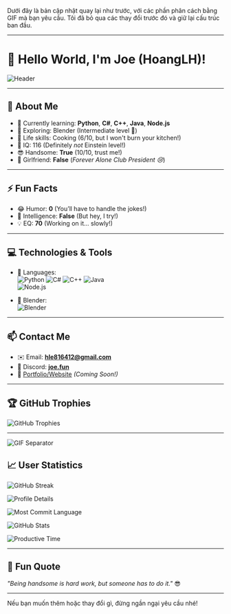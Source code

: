 Dưới đây là bản cập nhật quay lại như trước, với các phần phân cách bằng GIF mà bạn yêu cầu. Tôi đã bỏ qua các thay đổi trước đó và giữ lại cấu trúc ban đầu.

---

# 👋 Hello World, I'm Joe (HoangLH)!

![Header](https://user-images.githubusercontent.com/73097560/115834477-dbab4500-a447-11eb-908a-139a6edaec5c.gif)

---

## 🚀 About Me
- 🔭 Currently learning: **Python**, **C#**, **C++**, **Java**, **Node.js**  
- 🎨 Exploring: Blender (Intermediate level 🚀)  
- 🍳 Life skills: Cooking (6/10, but I won't burn your kitchen!)  
- 🧠 IQ: 116 (Definitely *not* Einstein level!)  
- 😎 Handsome: **True** (10/10, trust me!)  
- 💖 Girlfriend: **False** (*Forever Alone Club President 😢*)  

---

## ⚡ Fun Facts
- 😂 Humor: **0** (You’ll have to handle the jokes!)  
- 🌟 Intelligence: **False** (But hey, I try!)  
- 💡 EQ: **70** (Working on it... slowly!)  

---

## 💻 Technologies & Tools
- 🔧 Languages:  
  ![Python](https://img.shields.io/badge/Python-3776AB?style=for-the-badge&logo=python&logoColor=white) 
  ![C#](https://img.shields.io/badge/C%23-239120?style=for-the-badge&logo=csharp&logoColor=white) 
  ![C++](https://img.shields.io/badge/C++-00599C?style=for-the-badge&logo=cplusplus&logoColor=white) 
  ![Java](https://img.shields.io/badge/Java-007396?style=for-the-badge&logo=java&logoColor=white)  
  ![Node.js](https://img.shields.io/badge/Node.js-339933?style=for-the-badge&logo=nodedotjs&logoColor=white)  

- 🎨 Blender:  
  ![Blender](https://img.shields.io/badge/Blender-F5792A?style=for-the-badge&logo=blender&logoColor=white)  

---

## 📫 Contact Me
- ✉️ Email: **hle816412@gmail.com**  
- 💬 Discord: **[joe.fun](https://discord.com/users/914708988388593734)**  
- 📂 [Portfolio/Website](#) *(Coming Soon!)*  

---

## 🏆 GitHub Trophies

![GitHub Trophies](https://github-trophies.vercel.app/?username=joeindev)

---

![GIF Separator](https://user-images.githubusercontent.com/73097560/115834477-dbab4500-a447-11eb-908a-139a6edaec5c.gif)

## 📈 User Statistics

![GitHub Streak](https://github-readme-streak-stats.herokuapp.com/?user=joeindev)

![Profile Details](https://github-profile-summary-cards.vercel.app/api/cards/profile-details?username=joeindev)

![Most Commit Language](https://github-profile-summary-cards.vercel.app/api/cards/most-commit-language?username=joeindev)

![GitHub Stats](https://github-readme-stats.vercel.app/api?username=joeindev)

![Productive Time](https://github-profile-summary-cards.vercel.app/api/cards/productive-time?username=joeindev)

---

## 🖤 Fun Quote
*"Being handsome is hard work, but someone has to do it."* 😎

---

Nếu bạn muốn thêm hoặc thay đổi gì, đừng ngần ngại yêu cầu nhé!
